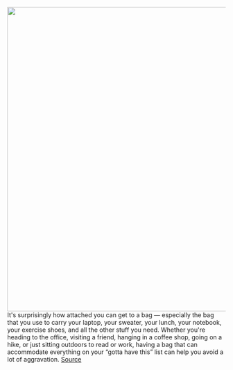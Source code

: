 <img src='https://cdn.vox-cdn.com/thumbor/PbBeZUJizlKfN36VthTfK80PCRg=/0x0:3840x3840/1200x800/filters:focal(1806x507:2420x1121)/cdn.vox-cdn.com/uploads/chorus_image/image/69747142/missionworkshop2.0.jpeg' width='700px' /><br/>
It's surprisingly how attached you can get to a bag — especially the bag that you use to carry your laptop, your sweater, your lunch, your notebook, your exercise shoes, and all the other stuff you need. Whether you're heading to the office, visiting a friend, hanging in a coffee shop, going on a hike, or just sitting outdoors to read or work, having a bag that can accommodate everything on your “gotta have this” list can help you avoid a lot of aggravation.
<a href='https://www.theverge.com/22630435/laptop-bag-messenger-backpack-tote-favorite'> Source <a/>